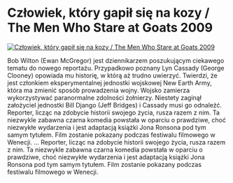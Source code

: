 Człowiek, który gapił się na kozy / The Men Who Stare at Goats 2009 
=============
[![Człowiek, który gapił się na kozy / The Men Who Stare at Goats 2009 ](http://vidos.pl/images/player.gif)](http://vidos.pl/czlowiek-ktory-gapil-sie-na-kozy-the-men-who-stare-at-goats-2009)

 Bob Wilton (Ewan McGregor) jest dziennikarzem poszukującym ciekawego tematu do nowego reportażu. Przypadkowo poznany Lyn Cassady (George Clooney) opowiada mu historię, w którą aż trudno uwierzyć. Twierdzi, że jest członkiem eksperymentalnej jednostki wojskowej New Earth Army, która ma zmienić sposób prowadzenia wojny. Wojsko zamierza wykorzystywać paranormalne zdolności żołnierzy. Niestety zaginął założyciel jednostki Bill Django (Jeff Bridges) i Cassady musi go odnaleźć. Reporter, licząc na zdobycie historii swojego życia, rusza razem z nim. Ta niezwykle zabawna czarna komedia powstała w oparciu o prawdziwe, choć niezwykłe wydarzenia i jest adaptacją książki Jona Ronsona pod tym samym tytułem. Film zostanie pokazany podczas festiwalu filmowego w Wenecji.  ... Reporter, licząc na zdobycie historii swojego życia, rusza razem z nim. Ta niezwykle zabawna czarna komedia powstała w oparciu o prawdziwe, choć niezwykłe wydarzenia i jest adaptacją książki Jona Ronsona pod tym samym tytułem. Film zostanie pokazany podczas festiwalu filmowego w Wenecji.
